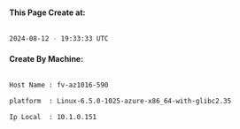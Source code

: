 
   
#### This Page Create at:

```bash

2024-08-12 - 19:33:33 UTC

```

#### Create By Machine:

```bash

Host Name : fv-az1016-590

platform  : Linux-6.5.0-1025-azure-x86_64-with-glibc2.35

Ip Local  : 10.1.0.151

```

